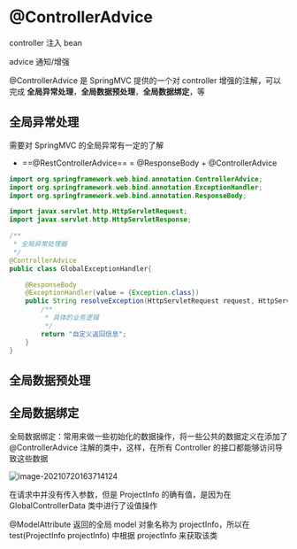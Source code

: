 # @ControllerAdvice

controller 注入 bean

advice 通知/增强

@ControllerAdvice 是 SpringMVC 提供的一个对 controller 增强的注解，可以完成 **全局异常处理**，**全局数据预处理**，**全局数据绑定**，等



## 全局异常处理

需要对 SpringMVC 的全局异常有一定的了解

- ==@RestControllerAdvice== = @ResponseBody + @ControllerAdvice

```java
import org.springframework.web.bind.annotation.ControllerAdvice;
import org.springframework.web.bind.annotation.ExceptionHandler;
import org.springframework.web.bind.annotation.ResponseBody;

import javax.servlet.http.HttpServletRequest;
import javax.servlet.http.HttpServletResponse;

/**
 * 全局异常处理器
 */
@ControllerAdvice
public class GlobalExceptionHandler{

    @ResponseBody
    @ExceptionHandler(value = {Exception.class})
    public String resolveException(HttpServletRequest request, HttpServletResponse response, Exception e) {
        /**
         * 具体的业务逻辑
         */
        return "自定义返回信息";
    }
}
```



## 全局数据预处理





## 全局数据绑定

全局数据绑定：常用来做一些初始化的数据操作，将一些公共的数据定义在添加了 @ControllerAdvice 注解的类中，这样，在所有 Controller 的接口都能够访问导致这些数据

![image-20210720163714124](https://attach.blog.wen7.online/image-20210720163714124.png)

在请求中并没有传入参数，但是 ProjectInfo 的确有值，是因为在 GlobalControllerData 类中进行了设值操作

@ModelAttribute 返回的全局 model 对象名称为 projectInfo，所以在 test(ProjectInfo projectInfo) 中根据 projectInfo 来获取该类

